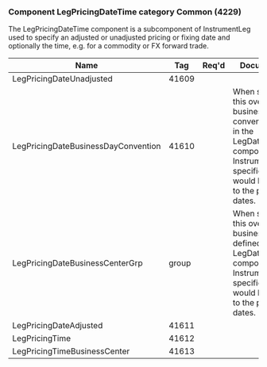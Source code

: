 ### Component LegPricingDateTime category Common (4229)

The LegPricingDateTime component is a subcomponent of InstrumentLeg used to specify an adjusted or unadjusted pricing or fixing date and optionally the time, e.g. for a commodity or FX forward trade.

| Name                                | Tag   | Req'd | Documentation                                                                                                                               |
|-------------------------------------|-------|----------|-------------------------------------------------------------------------------------------------------------------------------|
| LegPricingDateUnadjusted            | 41609 |       |                                                                                                                                |
| LegPricingDateBusinessDayConvention | 41610 |       | When specified, this overrides the business day convention defined in the LegDateAdjustment component in InstrumentLeg. The specified value would be specific to the pricing dates. |
| LegPricingDateBusinessCenterGrp     | group |       | When specified, this overrides the business centers defined in the LegDateAdjustment component in InstrumentLeg. The specified values would be specific to the pricing dates.       |
| LegPricingDateAdjusted              | 41611 |       |                                                                                                                                |
| LegPricingTime                      | 41612 |       |                                                                                                                                |
| LegPricingTimeBusinessCenter        | 41613 |       |                                                                                                                                |

